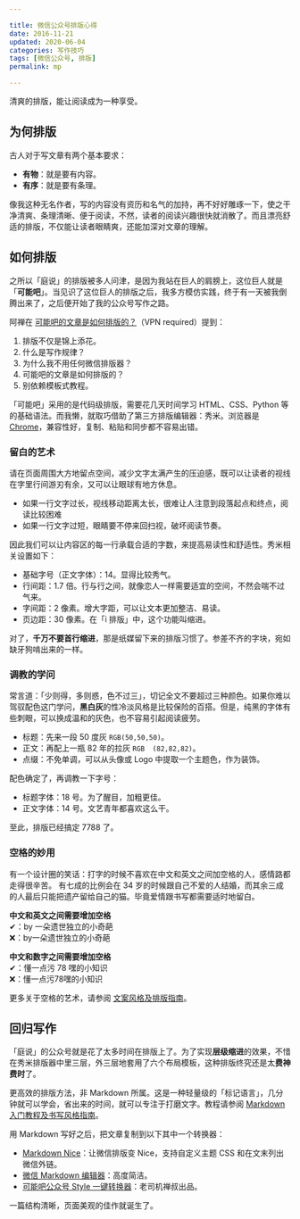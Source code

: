 ```yaml
---

title: 微信公众号排版心得   
date: 2016-11-21     
updated: 2020-06-04    
categories: 写作技巧  
tags: [微信公众号, 排版]
permalink: mp 

---
```


清爽的排版，能让阅读成为一种享受。

<!-- more -->


## 为何排版

古人对于写文章有两个基本要求：

- **有物**：就是要有内容。
- **有序**：就是要有条理。

像我这种无名作者，写的内容没有资历和名气的加持，再不好好雕琢一下，使之干净清爽、条理清晰、便于阅读，不然，读者的阅读兴趣很快就消散了。而且漂亮舒适的排版，不仅能让读者眼睛爽，还能加深对文章的理解。  


## 如何排版

之所以「庭说」的排版被多人问津，是因为我站在巨人的肩膀上，这位巨人就是「**可能吧**」。当见识了这位巨人的排版之后，我多方模仿实践，终于有一天被我倒腾出来了，之后便开始了我的公众号写作之路。

阿禅在 [可能吧的文章是如何排版的？](https://kenengba.com/post/3507.html)（VPN required）提到：

1. 排版不仅是锦上添花。
2. 什么是写作规律？
3. 为什么我不用任何微信排版器？
4. 可能吧的文章是如何排版的？
5. 别依赖模板式教程。

「可能吧」采用的是代码级排版，需要花几天时间学习 HTML、CSS、Python 等的基础语法。而我懒，就取巧借助了第三方排版编辑器：秀米。浏览器是 [Chrome](https://tingtalk.me/chrome/)，兼容性好，复制、粘贴和同步都不容易出错。


### 留白的艺术

请在页面周围大方地留点空间，减少文字太满产生的压迫感，既可以让读者的视线在字里行间游刃有余，又可以让眼球有地方休息。

- 如果一行文字过长，视线移动距离太长，很难让人注意到段落起点和终点，阅读比较困难
- 如果一行文字过短，眼睛要不停来回扫视，破坏阅读节奏。

因此我们可以让内容区的每一行承载合适的字数，来提高易读性和舒适性。秀米相关设置如下：

- 基础字号（正文字体）：14。显得比较秀气。
- 行间距：1.7 倍。行与行之间，就像恋人一样需要适宜的空间，不然会喘不过气来。
- 字间距：2 像素。增大字距，可以让文本更加整洁、易读。
- 页边距：30 像素。在「i 排版」中，这个功能叫缩进。

对了，**千万不要首行缩进**，那是纸媒留下来的排版习惯了。参差不齐的字块，宛如缺牙狗啃出来的一样。



### 调教的学问

常言道：「少则得，多则惑，色不过三」，切记全文不要超过三种颜色。如果你难以驾驭配色这门学问，**黑白灰**的性冷淡风格是比较保险的百搭。但是，纯黑的字体有些刺眼，可以换成温和的灰色，也不容易引起阅读疲劳。

- 标题：先来一段 50 度灰 `RGB(50,50,50)`。
- 正文：再配上一瓶 82 年的拉灰 `RGB  (82,82,82)`。
- 点缀：不免单调，可以从头像或 Logo 中提取一个主题色，作为装饰。

配色确定了，再调教一下字号：

- 标题字体：18 号。为了醒目，加粗更佳。
- 正文字体：14 号。文艺青年都喜欢这么干。

至此，排版已经搞定 7788 了。



### 空格的妙用

有一个设计圈的笑话：打字的时候不喜欢在中文和英文之间加空格的人，感情路都走得很辛苦。  有七成的比例会在 34 岁的时候跟自己不爱的人结婚，而其余三成的人最后只能把遗产留给自己的猫。毕竟爱情跟书写都需要适时地留白。  

**中文和英文之间需要增加空格**  
✔：by 一朵遗世独立的小奇葩  
❌：by一朵遗世独立的小奇葩

**中文和数字之间需要增加空格**  
✔：懂一点污 78 嘿的小知识  
❌：懂一点污78嘿的小知识

更多关于空格的艺术，请参阅 [文案风格及排版指南](https://tingtalk.me/style-guide/)。



## 回归写作

「庭说」的公众号就是花了太多时间在排版上了。为了实现**层级缩进**的效果，不惜在秀米排版器中里三层，外三层地套用了六个布局模板，这种排版终究还是太**费神费时**了。

更高效的排版方法，非 Markdown 所属。这是一种轻量级的「标记语言」，几分钟就可以学会，省出来的时间，就可以专注于打磨文字。教程请参阅 [Markdown 入门教程及书写风格指南](https://tingtalk.me/markdown/)。

用 Markdown 写好之后，把文章复制到以下其中一个转换器：

- [Markdown Nice](https://mdnice.com/)：让微信排版变 Nice，支持自定义主题 CSS 和在文末列出微信外链。
- [微信 Markdown 编辑器](https://doocs.github.io/md/)：高度简洁。
- [可能吧公众号 Style 一键转换器](https://knb.im/mp/)：老司机禅叔出品。

一篇结构清晰，页面美观的佳作就诞生了。
